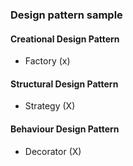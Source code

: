 ### Design pattern sample

#### Creational Design Pattern
* Factory (x)

#### Structural Design Pattern
* Strategy (X)

#### Behaviour Design Pattern
* Decorator (X)
